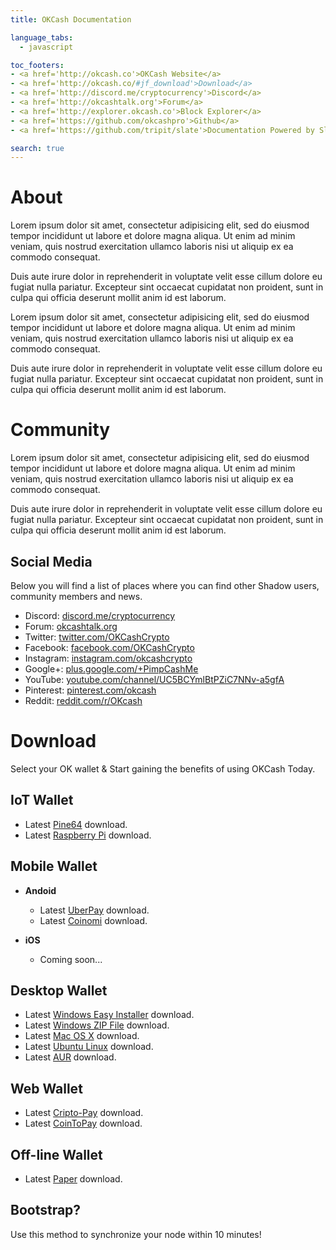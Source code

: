 ```yaml
---
title: OKCash Documentation

language_tabs:
  - javascript

toc_footers:
- <a href='http://okcash.co'>OKCash Website</a>
- <a href='http://okcash.co/#jf_download'>Download</a>
- <a href='http://discord.me/cryptocurrency'>Discord</a>
- <a href='http://okcashtalk.org'>Forum</a>
- <a href='http://explorer.okcash.co'>Block Explorer</a>
- <a href='https://github.com/okcashpro'>Github</a>
- <a href='https://github.com/tripit/slate'>Documentation Powered by Slate</a>

search: true
---
```


# About

Lorem ipsum dolor sit amet, consectetur adipisicing elit, sed do eiusmod tempor incididunt ut labore et dolore magna aliqua. Ut enim ad minim veniam, quis nostrud exercitation ullamco laboris nisi ut aliquip ex ea commodo consequat.

Duis aute irure dolor in reprehenderit in voluptate velit esse cillum dolore eu fugiat nulla pariatur. Excepteur sint occaecat cupidatat non proident, sunt in culpa qui officia deserunt mollit anim id est laborum.

Lorem ipsum dolor sit amet, consectetur adipisicing elit, sed do eiusmod tempor incididunt ut labore et dolore magna aliqua. Ut enim ad minim veniam, quis nostrud exercitation ullamco laboris nisi ut aliquip ex ea commodo consequat.

Duis aute irure dolor in reprehenderit in voluptate velit esse cillum dolore eu fugiat nulla pariatur. Excepteur sint occaecat cupidatat non proident, sunt in culpa qui officia deserunt mollit anim id est laborum.

# Community

Lorem ipsum dolor sit amet, consectetur adipisicing elit, sed do eiusmod tempor incididunt ut labore et dolore magna aliqua. Ut enim ad minim veniam, quis nostrud exercitation ullamco laboris nisi ut aliquip ex ea commodo consequat.

Duis aute irure dolor in reprehenderit in voluptate velit esse cillum dolore eu fugiat nulla pariatur. Excepteur sint occaecat cupidatat non proident, sunt in culpa qui officia deserunt mollit anim id est laborum.

## Social Media

Below you will find a list of places where you can find other Shadow users, community members and news.

- Discord: [discord.me/cryptocurrency](http://discord.me/cryptocurrency)
- Forum: [okcashtalk.org](http://okcashtalk.org)
- Twitter: [twitter.com/OKCashCrypto](https://twitter.com/OKCashCrypto)
- Facebook: [facebook.com/OKCashCrypto](https://facebook.com/OKCashCrypto)
- Instagram: [instagram.com/okcashcrypto](https://instagram.com/okcashcrypto)
- Google+: [plus.google.com/+PimpCashMe](https://plus.google.com/+PimpCashMe)
- YouTube: [youtube.com/channel/UC5BCYmlBtPZiC7NNv-a5gfA](https://youtube.com/channel/UC5BCYmlBtPZiC7NNv-a5gfA)
- Pinterest: [pinterest.com/okcash](https://pinterest.com/okcash)
- Reddit: [reddit.com/r/OKcash](https://reddit.com/r/OKcash)

# Download

Select your OK wallet & Start gaining the benefits of using OKCash Today.

## IoT Wallet
- Latest [Pine64](http://bit.ly/OKpine64) download.
- Latest [Raspberry Pi](http://bit.ly/OKraspberrypi) download.

## Mobile Wallet
- **Andoid**
  - Latest [UberPay](https://play.google.com/store/apps/details?id=com.mygeopay.wallet) download.
  - Latest [Coinomi](https://play.google.com/store/apps/details?id=com.coinomi.wallet) download.

- **iOS**
  - Coming soon...

## Desktop Wallet
- Latest [Windows Easy Installer](http://bit.ly/OKeasyinstall) download.
- Latest [Windows ZIP File](http://bit.ly/OKzipdownload) download.
- Latest [Mac OS X](http://bit.ly/OKmacosx) download.
- Latest [Ubuntu Linux](http://bit.ly/OKubuntulinux) download.
- Latest [AUR](https://aur.archlinux.org/packages/?O=0&SeB=nd&K=okcash&outdated=&SB=n&SO=a&PP=50&do_Search=Go) download.

## Web Wallet
- Latest [Cripto-Pay](https://cripto-pay.com) download.
- Latest [CoinToPay](https://cointopay.com) download.

## Off-line Wallet
- Latest [Paper](http://paperwallets.okcash.co) download.

## Bootstrap?

<aside class="notice">Use this method to synchronize your node within 10 minutes!</aside>
